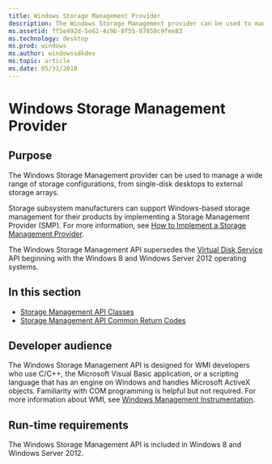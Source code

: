 ```yaml
---
title: Windows Storage Management Provider
description: The Windows Storage Management provider can be used to manage a wide range of storage configurations, from single-disk desktops to external storage arrays.
ms.assetid: ff5e492d-5e62-4c9b-8f55-07859c9fee83
ms.technology: desktop
ms.prod: windows
ms.author: windowssdkdev
ms.topic: article
ms.date: 05/31/2018
---
```


# Windows Storage Management Provider

## Purpose

The Windows Storage Management provider can be used to manage a wide range of storage configurations, from single-disk desktops to external storage arrays.

Storage subsystem manufacturers can support Windows-based storage management for their products by implementing a Storage Management Provider (SMP). For more information, see [How to Implement a Storage Management Provider](/previous-versions/windows/hardware/drivers/dn342891(v=vs.85)).

The Windows Storage Management API supersedes the [Virtual Disk Service](/windows/win32/vds/virtual-disk-service-portal) API beginning with the Windows 8 and Windows Server 2012 operating systems.

## In this section

-   [Storage Management API Classes](storage-management-api-classes.md)
-   [Storage Management API Common Return Codes](storage-management-api-common-return-codes.md)

## Developer audience

The Windows Storage Management API is designed for WMI developers who use C/C++, the Microsoft Visual Basic application, or a scripting language that has an engine on Windows and handles Microsoft ActiveX objects. Familiarity with COM programming is helpful but not required. For more information about WMI, see [Windows Management Instrumentation](/windows/win32/wmisdk/wmi-start-page).

## Run-time requirements

The Windows Storage Management API is included in Windows 8 and Windows Server 2012.

 

 